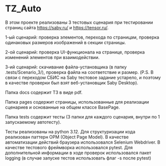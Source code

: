 # TZ_Auto

В этом проекте реализованы 3 тестовых сценария при тестировании страниц сайта https://saby.ru/ и https://tensor.ru/.

1-ый сценарий: проверка элементов, перехода по страницам, проверка одинаковых размеров изображений в секции страницы.

2-ой сценарий: проверка UI-функционала на странице, проверка изменений элементов при взаимодействии.

3-ий сценарий: скачивание файла-установщика (в папку .tests/Scenario_3/), проверка файла на соответствие и размер. (P.S. В связи с переходом СБИС на Saby тестовое задание устарело, и поэтому в качестве проверки был взят веб-установщик Saby Desktop).

Папка docs содержит ТЗ в виде pdf.

Папка pages содержит страницы, использованные для реализации сценариев и основанные на общем классе BasePage.

Папка tests содержит тесты (3 папки для каждого сценария, внутри по 1 запускаемому автотесту).

Тесты реализованы на python 3.12.
Для структуризации кода реализован паттерн OPM (Object Page Model).
В качестве автоматизации действий браузера использовался Selenium Webdriver.
В качестве тестового фреймворка использовался pytest.
Для дополнительной информации в ходе проверок использовался пакет logging (в случае запуске тестов использовать флаг -s после pytest)

